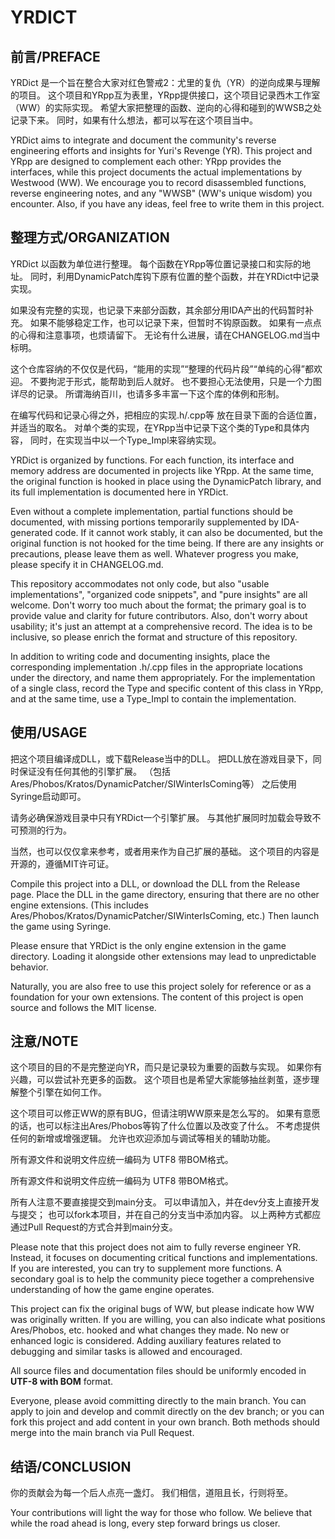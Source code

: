 ﻿# YRDICT

## 前言/PREFACE

YRDict 是一个旨在整合大家对红色警戒2：尤里的复仇（YR）的逆向成果与理解的项目。
这个项目和YRpp互为表里，YRpp提供接口，这个项目记录西木工作室（WW）的实际实现。
希望大家把整理的函数、逆向的心得和碰到的WWSB之处记录下来。
同时，如果有什么想法，都可以写在这个项目当中。


YRDict aims to integrate and document the community's 
reverse engineering efforts and insights for Yuri's Revenge (YR).
This project and YRpp are designed to complement each other: 
YRpp provides the interfaces, while this project documents the actual implementations by Westwood (WW).
We encourage you to record disassembled functions, 
reverse engineering notes, and any "WWSB" (WW's unique wisdom) you encounter.
Also, if you have any ideas, feel free to write them in this project.

## 整理方式/ORGANIZATION

YRDict 以函数为单位进行整理。
每个函数在YRpp等位置记录接口和实际的地址。
同时，利用DynamicPatch库钩下原有位置的整个函数，并在YRDict中记录实现。

如果没有完整的实现，也记录下来部分函数，其余部分用IDA产出的代码暂时补充。
如果不能够稳定工作，也可以记录下来，但暂时不钩原函数。
如果有一点点的心得和注意事项，也烦请留下。
无论有什么进展，请在CHANGELOG.md当中标明。

这个仓库容纳的不仅仅是代码，“能用的实现”“整理的代码片段”“单纯的心得”都欢迎。
不要拘泥于形式，能帮助到后人就好。
也不要担心无法使用，只是一个力图详尽的记录。
所谓海纳百川，也请多多丰富一下这个库的体例和形制。

在编写代码和记录心得之外，把相应的实现.h/.cpp等
放在目录下面的合适位置，并适当的取名。
对单个类的实现，在YRpp当中记录下这个类的Type和具体内容，
同时，在实现当中以一个Type_Impl来容纳实现。


YRDict is organized by functions. For each function, 
its interface and memory address are documented in projects like YRpp.
At the same time, the original function is hooked in place using the DynamicPatch library, 
and its full implementation is documented here in YRDict.

Even without a complete implementation, partial functions should be documented, 
with missing portions temporarily supplemented by IDA-generated code.
If it cannot work stably, it can also be documented,
but the original function is not hooked for the time being.
If there are any insights or precautions, please leave them as well.
Whatever progress you make, please specify it in CHANGELOG.md.

This repository accommodates not only code,
but also "usable implementations", "organized code snippets", and "pure insights" are all welcome.
Don't worry too much about the format; 
the primary goal is to provide value and clarity for future contributors.
Also, don't worry about usability; 
it's just an attempt at a comprehensive record.
The idea is to be inclusive, 
so please enrich the format and structure of this repository.

In addition to writing code and documenting insights,
place the corresponding implementation .h/.cpp files in the appropriate locations under the directory,
and name them appropriately.
For the implementation of a single class,
record the Type and specific content of this class in YRpp,
and at the same time, use a Type_Impl to contain the implementation.

## 使用/USAGE

把这个项目编译成DLL，或下载Release当中的DLL。
把DLL放在游戏目录下，同时保证没有任何其他的引擎扩展。
（包括Ares/Phobos/Kratos/DynamicPatcher/SIWinterIsComing等）
之后使用Syringe启动即可。

请务必确保游戏目录中只有YRDict一个引擎扩展。
与其他扩展同时加载会导致不可预测的行为。

当然，也可以仅仅拿来参考，或者用来作为自己扩展的基础。
这个项目的内容是开源的，遵循MIT许可证。


Compile this project into a DLL, or download the DLL from the Release page.
Place the DLL in the game directory,
ensuring that there are no other engine extensions.
(This includes Ares/Phobos/Kratos/DynamicPatcher/SIWinterIsComing, etc.)
Then launch the game using Syringe.

Please ensure that YRDict is the only engine extension in the game directory.
Loading it alongside other extensions may lead to unpredictable behavior.

Naturally, you are also free to use this project 
solely for reference or as a foundation for your own extensions.
The content of this project is open source and follows the MIT license.

## 注意/NOTE

这个项目的目的不是完整逆向YR，而只是记录较为重要的函数与实现。
如果你有兴趣，可以尝试补充更多的函数。
这个项目也是希望大家能够抽丝剥茧，逐步理解整个引擎在如何工作。

这个项目可以修正WW的原有BUG，但请注明WW原来是怎么写的。
如果有意愿的话，也可以标注出Ares/Phobos等钩了什么位置以及改变了什么。
不考虑提供任何的新增或增强逻辑。
允许也欢迎添加与调试等相关的辅助功能。

所有源文件和说明文件应统一编码为 UTF8 带BOM格式。

所有源文件和说明文件应统一编码为 UTF8 带BOM格式。

所有人注意不要直接提交到main分支。
可以申请加入，并在dev分支上直接开发与提交；
也可以fork本项目，并在自己的分支当中添加内容。
以上两种方式都应通过Pull Request的方式合并到main分支。

Please note that this project does not aim to fully reverse engineer YR. 
Instead, it focuses on documenting critical functions and implementations.
If you are interested, you can try to supplement more functions.
A secondary goal is to help the community piece together 
a comprehensive understanding of how the game engine operates.

This project can fix the original bugs of WW, 
but please indicate how WW was originally written.
If you are willing, you can also indicate what positions 
Ares/Phobos, etc. hooked and what changes they made.
No new or enhanced logic is considered.
Adding auxiliary features related to debugging and similar tasks is allowed and encouraged.

All source files and documentation files 
should be uniformly encoded in **UTF-8 with BOM** format.

Everyone, please avoid committing directly to the main branch.
You can apply to join and develop and commit directly on the dev branch;
or you can fork this project and add content in your own branch.
Both methods should merge into the main branch via Pull Request.

## 结语/CONCLUSION

你的贡献会为每一个后人点亮一盏灯。
我们相信，道阻且长，行则将至。


Your contributions will light the way for those who follow.
We believe that while the road ahead is long, 
every step forward brings us closer.